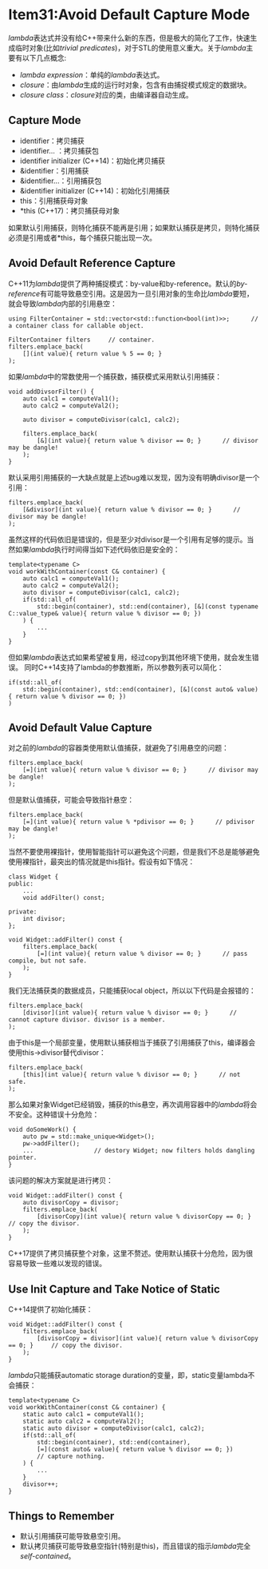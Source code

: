 # Item31:Avoid Default Capture Mode

*lambda*表达式并没有给C++带来什么新的东西，但是极大的简化了工作，快速生成临时对象(比如*trivial predicates*)，对于STL的使用意义重大。关于*lambda*主要有以下几点概念:

- *lambda expression*：单纯的*lambda*表达式。
- *closure*：由*lambda*生成的运行时对象，包含有由捕捉模式规定的数据块。
- *closure class*：*closure*对应的类，由编译器自动生成。

## Capture Mode

- identifier：拷贝捕获
- identifier...	：拷贝捕获包
- identifier initializer  (C++14)：初始化拷贝捕获
- &identifier：引用捕获
- &identifier...：引用捕获包
- &identifier initializer	(C++14)：初始化引用捕获
- this：引用捕获母对象
- *this	(C++17)：拷贝捕获母对象

如果默认引用捕获，则特化捕获不能再是引用；如果默认捕获是拷贝，则特化捕获必须是引用或者*this，每个捕获只能出现一次。


## Avoid Default Reference Capture

C++11为*lambda*提供了两种捕捉模式：by-value和by-reference。默认的*by-reference*有可能导致悬空引用。这是因为一旦引用对象的生命比*lambda*要短，就会导致*lambda*内部的引用悬空：

    using FilterContainer = std::vector<std::function<bool(int)>>;      // a container class for callable object.

    FilterContainer filters     // container.
    filters.emplace_back(
        [](int value){ return value % 5 == 0; }
    );

如果*lambda*中的常数使用一个捕获数，捕获模式采用默认引用捕获：

    void addDivsorFilter() {
        auto calc1 = computeVal1();
        auto calc2 = computeVal2();

        auto divisor = computeDivisor(calc1, calc2);

        filters.emplace_back(
            [&](int value){ return value % divisor == 0; }      // divisor may be dangle!
        );
    }

默认采用引用捕获的一大缺点就是上述bug难以发现，因为没有明确divisor是一个引用：

    filters.emplace_back(
        [&divisor](int value){ return value % divisor == 0; }      // divisor may be dangle!
    );  

虽然这样的代码依旧是错误的，但是至少对divisor是一个引用有足够的提示。当然如果*lambda*执行时间得当如下述代码依旧是安全的：

    template<typename C>
    void workWithContainer(const C& container) {
        auto calc1 = computeVal1();
        auto calc2 = computeVal2();
        auto divisor = computeDivisor(calc1, calc2);
        if(std::all_of(
            std::begin(container), std::end(container), [&](const typename C::value_type& value){ return value % divisor == 0; })
        ) {
            ...
        }
    }

但如果*lambda*表达式如果希望被复用，经过copy到其他环境下使用，就会发生错误。
同时C++14支持了lambda的参数推断，所以参数列表可以简化：

    if(std::all_of(
        std::begin(container), std::end(container), [&](const auto& value){ return value % divisor == 0; })
    )

## Avoid Default Value Capture 

对之前的*lambda*的容器类使用默认值捕获，就避免了引用悬空的问题：

    filters.emplace_back(
        [=](int value){ return value % divisor == 0; }      // divisor may be dangle!
    );  

但是默认值捕获，可能会导致指针悬空：

    filters.emplace_back(
        [=](int value){ return value % *pdivisor == 0; }      // pdivisor may be dangle!
    );

当然不要使用裸指针，使用智能指针可以避免这个问题，但是我们不总是能够避免使用裸指针，最突出的情况就是this指针。假设有如下情况：

    class Widget {
    public:
        ...
        void addFilter() const;

    private:
        int divisor;
    };

    void Widget::addFilter() const {
        filters.emplace_back(
            [=](int value){ return value % divisor == 0; }      // pass compile, but not safe. 
        );
    }

我们无法捕获类的数据成员，只能捕获local object，所以以下代码是会报错的：

    filters.emplace_back(
        [divisor](int value){ return value % divisor == 0; }      // cannot capture divisor. divisor is a member.
    );

由于this是一个局部变量，使用默认捕获相当于捕获了引用捕获了this，编译器会使用this->divisor替代divisor：

    filters.emplace_back(
        [this](int value){ return value % divisor == 0; }      // not safe.
    );

那么如果对象Widget已经销毁，捕获的this悬空，再次调用容器中的*lambda*将会不安全。这种错误十分危险：

    void doSomeWork() {
        auto pw = std::make_unique<Widget>();
        pw->addFilter();
        ...                 // destory Widget; now filters holds dangling pointer.
    }

该问题的解决方案就是进行拷贝：

    void Widget::addFilter() const {
        auto divisorCopy = divisor;
        filters.emplace_back(
            [divisorCopy](int value){ return value % divisorCopy == 0; }     // copy the divisor.
        );
    }

C++17提供了拷贝捕获整个对象，这里不赘述。使用默认捕获十分危险，因为很容易导致一些难以发现的错误。

## Use Init Capture and Take Notice of Static 

C++14提供了初始化捕获：

    void Widget::addFilter() const {
        filters.emplace_back(
            [divisorCopy = divisor](int value){ return value % divisorCopy == 0; }     // copy the divisor.
        );
    }

*lambda*只能捕获automatic storage duration的变量，即，static变量lambda不会捕获：

    template<typename C>
    void workWithContainer(const C& container) {
        static auto calc1 = computeVal1();
        static auto calc2 = computeVal2();
        static auto divisor = computeDivisor(calc1, calc2);
        if(std::all_of(
            std::begin(container), std::end(container), 
            [=](const auto& value){ return value % divisor == 0; })
            // capture nothing.
        ) {
            ...
        }
        divisor++;
    }

## Things to Remember

- 默认引用捕获可能导致悬空引用。
- 默认拷贝捕获可能导致悬空指针(特别是this)，而且错误的指示*lambda*完全*self-contained*。